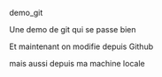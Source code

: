demo_git

Une demo de git qui se passe bien

Et maintenant on modifie depuis Github

mais aussi depuis ma machine locale
